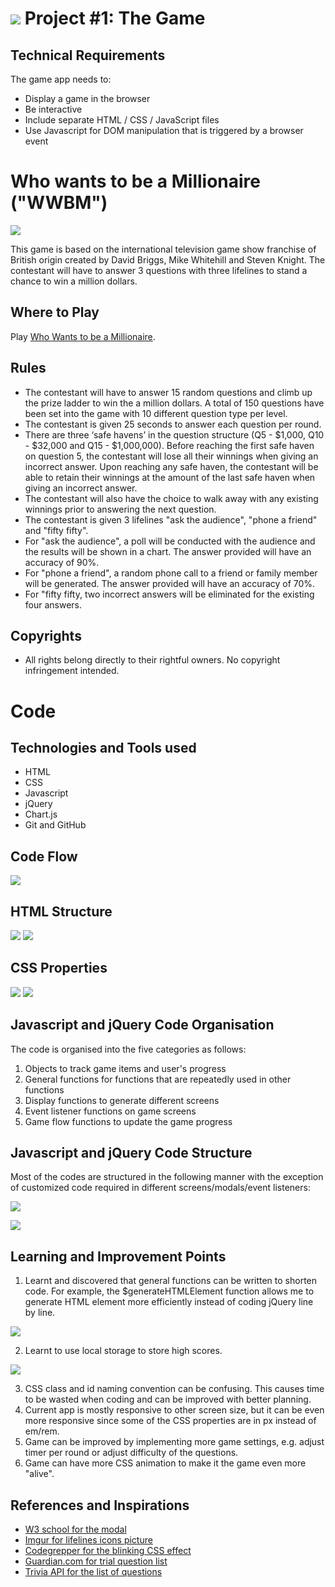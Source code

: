 # ![](./img/readme/ga_logo.svg) Project #1: The Game

## Technical Requirements
The game app needs to:
- Display a game in the browser
- Be interactive
- Include separate HTML / CSS / JavaScript files
- Use Javascript for DOM manipulation that is triggered by a browser event

# Who wants to be a Millionaire ("WWBM")
<img src="./img/readme/wwbm-wallpaper.jpeg"/>

This game is based on the international television game show franchise of British origin created by David Briggs, Mike Whitehill and Steven Knight. The contestant will have to answer 3 questions with three lifelines to stand a chance to win a million dollars.

## Where to Play
Play [Who Wants to be a Millionaire](https://wwbm.vercel.app/).

## Rules
- The contestant will have to answer 15 random questions and climb up the prize ladder to win the a million dollars. A total of 150 questions have been set into the game with 10 different question type per level.
- The contestant is given 25 seconds to answer each question per round.
- There are three ‘safe havens’ in the question structure (Q5 - $1,000, Q10 - $32,000 and Q15 - $1,000,000). Before reaching the first safe haven on question 5, the contestant will lose all their winnings when giving an incorrect answer. Upon reaching any safe haven, the contestant will be able to retain their winnings at the amount of the last safe haven when giving an incorrect answer.
- The contestant will also have the choice to walk away with any existing winnings prior to answering the next question.
- The contestant is given 3 lifelines "ask the audience", "phone a friend" and "fifty fifty".
- For "ask the audience", a poll will be conducted with the audience and the results will be shown in a chart. The answer provided will have an accuracy of 90%.
- For "phone a friend", a random phone call to a friend or family member will be generated. The answer provided will have an accuracy of 70%.
- For "fifty fifty, two incorrect answers will be eliminated for the existing four answers.

## Copyrights
- All rights belong directly to their rightful owners. No copyright infringement intended.

# Code
## Technologies and Tools used
- HTML
- CSS
- Javascript
- jQuery
- Chart.js
- Git and GitHub

## Code Flow
<img src="./img/readme/gameflow.png"/>

## HTML Structure
<img src="./img/readme/html-structure-1.png"/>
<img src="./img/readme/html-structure-2.png"/>

## CSS Properties
<img src="./img/readme/css-1.png"/>
<img src="./img/readme/css-2.png"/>

## Javascript and jQuery Code Organisation
The code is organised into the five categories as follows:
1. Objects to track game items and user's progress
2. General functions for functions that are repeatedly used in other functions
3. Display functions to generate different screens
4. Event listener functions on game screens
5. Game flow functions to update the game progress

## Javascript and jQuery Code Structure
Most of the codes are structured in the following manner with the exception of customized code required in different screens/modals/event listeners:
<p align="left"><img src="./img/readme/js-structure-1.png"/></p>
<p align="left"><img src="./img/readme/js-structure-2.png"/></p>

## Learning and Improvement Points
1. Learnt and discovered that general functions can be written to shorten code. For example, the $generateHTMLElement function allows me to generate HTML element more efficiently instead of coding jQuery line by line.
<p align="left"><img src="./img/readme/generalhtmlelement.png"/></p>

2. Learnt to use local storage to store high scores.
<p align="left"><img src="./img/readme/local-storage.png"/></p>

3. CSS class and id naming convention can be confusing. This causes time to be wasted when coding and can be improved with better planning.
4. Current app is mostly responsive to other screen size, but it can be even more responsive since some of the CSS properties are in px instead of em/rem.
5. Game can be improved by implementing more game settings, e.g. adjust timer per round or adjust difficulty of the questions.
6. Game can have more CSS animation to make it the game even more "alive".

## References and Inspirations
- [W3 school for the modal](https://www.w3schools.com/howto/tryit.asp?filename=tryhow_css_modal2)
- [Imgur for lifelines icons picture](https://imgur.com/sQvoOhJ)
- [Codegrepper for the blinking CSS effect](https://www.codegrepper.com/code-examples/css/how+to+make+a+box+blink+in+css)
- [Guardian.com for trial question list](https://www.theguardian.com/tv-and-radio/ng-interactive/2020/sep/12/who-wants-to-be-a-millionaire-jackpot-questions-quiz-yourself)
- [Trivia API for the list of questions](https://the-trivia-api.com/search/)